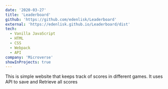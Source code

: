 ```yaml
---
date: '2020-03-27'
title: 'Leaderboard'
github: 'https://github.com/edenlisk/Leaderboard'
external: 'https://edenlisk.github.io/Leaderboard/dist'
tech:
  - Vanilla JavaScript
  - HTML
  - CSS
  - Webpack
  - API
company: 'Microverse'
showInProjects: true
---
```


This is simple website that keeps track of scores in different games. It uses API to save and Retrieve all scores
